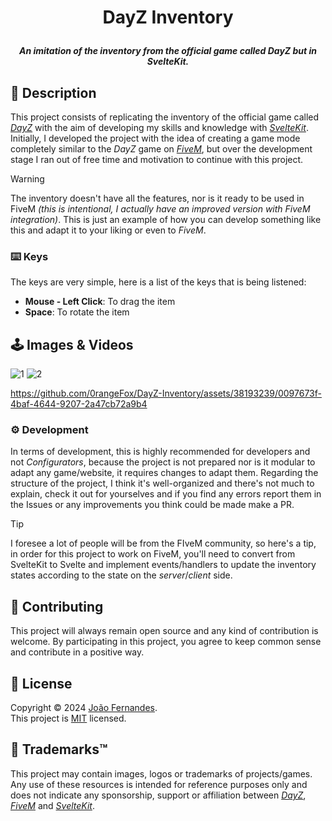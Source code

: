 <h1 align="center">
    <p>DayZ Inventory</p>
</h1>
<h5 align="center">
    An imitation of the inventory from the official game called DayZ but in SvelteKit.
</h5>

## 🔖 Description
This project consists of replicating the inventory of the official game called _[DayZ](https://dayz.com)_ with the aim of developing my skills and knowledge with _[SvelteKit](https://kit.svelte.dev)_. Initially, I developed the project with the idea of creating a game mode completely similar to the _DayZ_ game on _[FiveM](https://fivem.net)_, but over the development stage I ran out of free time and motivation to continue with this project.

> [!WARNING]  
> The inventory doesn't have all the features, nor is it ready to be used in FiveM _(this is intentional, I actually have an improved version with FiveM integration)_. This is just an example of how you can develop something like this and adapt it to your liking or even to _FiveM_.

### ⌨️ Keys
The keys are very simple, here is a list of the keys that is being listened:
* **Mouse - Left Click**: To drag the item
* **Space**: To rotate the item

## 🕹 Images & Videos
![1](https://github.com/0rangeFox/DayZ-Inventory/assets/38193239/0863d5f7-4c40-46e8-bc9f-b3296f5d3714)
![2](https://github.com/0rangeFox/DayZ-Inventory/assets/38193239/4bfa86f0-1d11-469b-b8b7-2bed71fbe813)

https://github.com/0rangeFox/DayZ-Inventory/assets/38193239/0097673f-4baf-4644-9207-2a47cb72a9b4

### ⚙️ Development
In terms of development, this is highly recommended for developers and not _Configurators_, because the project is not prepared nor is it modular to adapt any game/website, it requires changes to adapt them. Regarding the structure of the project, I think it's well-organized and there's not much to explain, check it out for yourselves and if you find any errors report them in the Issues or any improvements you think could be made make a PR.

> [!TIP]
> I foresee a lot of people will be from the FIveM community, so here's a tip, in order for this project to work on FiveM, you'll need to convert from SvelteKit to Svelte and implement events/handlers to update the inventory states according to the state on the _server_/_client_ side.

## 🤝 Contributing
This project will always remain open source and any kind of contribution is welcome. By participating in this project, you agree to keep common sense and contribute in a positive way.

## 📝 License
Copyright © 2024 [João Fernandes](https://github.com/0rangeFox). <br/>
This project is [MIT](LICENSE) licensed.

## 📃 Trademarks™️
This project may contain images, logos or trademarks of projects/games. Any use of these resources is intended for reference purposes only and does not indicate any sponsorship, support or affiliation between _[DayZ](https://dayz.com)_, _[FiveM](https://fivem.net)_ and _[SvelteKit](https://kit.svelte.dev)_.
